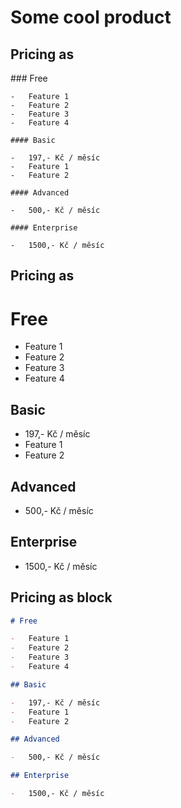 # Some cool product

## Pricing as <pricing-table>

<pricing-table>
    ### Free

    -   Feature 1
    -   Feature 2
    -   Feature 3
    -   Feature 4

    #### Basic

    -   197,- Kč / měsíc
    -   Feature 1
    -   Feature 2

    #### Advanced

    -   500,- Kč / měsíc

    #### Enterprise

    -   1500,- Kč / měsíc

</pricing-table>

## Pricing as <div is="pricing-table">

<div is="pricing-table">

# Free

-   Feature 1
-   Feature 2
-   Feature 3
-   Feature 4

## Basic

-   197,- Kč / měsíc
-   Feature 1
-   Feature 2

## Advanced

-   500,- Kč / měsíc

## Enterprise

-   1500,- Kč / měsíc

</div>

## Pricing as block

```markdown
# Free

-   Feature 1
-   Feature 2
-   Feature 3
-   Feature 4

## Basic

-   197,- Kč / měsíc
-   Feature 1
-   Feature 2

## Advanced

-   500,- Kč / měsíc

## Enterprise

-   1500,- Kč / měsíc
```
